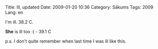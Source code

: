 Title: Ill, updated
Date: 2009-01-20 10:36
Category: Sākums
Tags: 2009
Lang: en

I'm ill. 38.2 C.

**She** is ill too :( - 39.1 C

p.s. I don't quite remember when last time I was ill like this.
